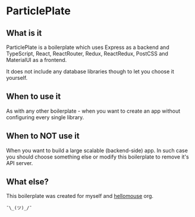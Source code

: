 # ParticlePlate

## What is it

ParticlePlate is a boilerplate which uses Express as a backend and TypeScript,
React, ReactRouter, Redux, ReactRedux, PostCSS and MaterialUI as a frontend.

It does not include any database libraries though to let you choose it yourself.

## When to use it

As with any other boilerplate - when you want to create an app without configuring
every single library.

## When to NOT use it

When you want to build a large scalable (backend-side) app.
In such case you should choose something else or modify this boilerplate
to remove it's API server.

## What else?

This boilerplate was created for myself and [hellomouse](https://github.com/hellomouse) org.

`¯\_(ツ)_/¯`
